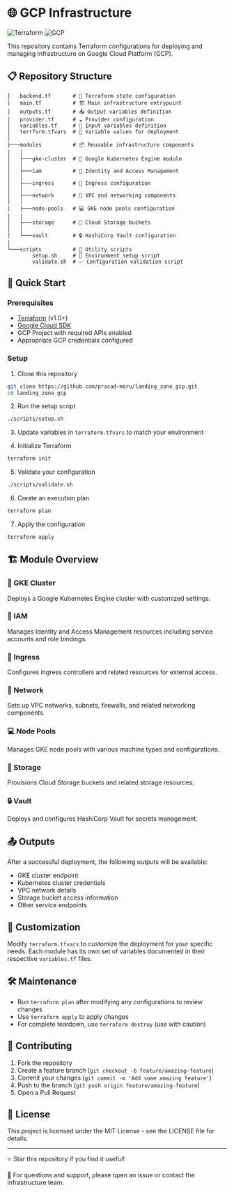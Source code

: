 # 🌐 GCP Infrastructure

![Terraform](https://img.shields.io/badge/Terraform-1.0+-623CE4?style=for-the-badge&logo=terraform)
![GCP](https://img.shields.io/badge/GCP-Infrastructure-4285F4?style=for-the-badge&logo=google-cloud)

This repository contains Terraform configurations for deploying and managing infrastructure on Google Cloud Platform (GCP).

## 📋 Repository Structure

```
│   backend.tf       # 💾 Terraform state configuration
│   main.tf          # 🏗️ Main infrastructure entrypoint
│   outputs.tf       # 📤 Output variables definition
│   provider.tf      # ☁️ Provider configuration
│   variables.tf     # 🔧 Input variables definition
│   terrform.tfvars  # 🔐 Variable values for deployment
│   
├───modules          # 📦 Reusable infrastructure components
│   │
│   ├───gke-cluster  # 🚢 Google Kubernetes Engine module
│   │
│   ├───iam          # 🔑 Identity and Access Management
│   │
│   ├───ingress      # 🚪 Ingress configuration
│   │
│   ├───network      # 🔌 VPC and networking components
│   │
│   ├───node-pools   # 💻 GKE node pools configuration
│   │
│   ├───storage      # 💾 Cloud Storage buckets
│   │
│   └───vault        # 🔒 HashiCorp Vault configuration
│
└───scripts          # 📜 Utility scripts
        setup.sh     # 🚀 Environment setup script
        validate.sh  # ✅ Configuration validation script
```

## 🚀 Quick Start

### Prerequisites

- [Terraform](https://www.terraform.io/downloads.html) (v1.0+)
- [Google Cloud SDK](https://cloud.google.com/sdk/docs/install)
- GCP Project with required APIs enabled
- Appropriate GCP credentials configured

### Setup

1. Clone this repository
```bash
git clone https://github.com/prasad-moru/landing_zone_gcp.git
cd landing_zone_gcp
```

2. Run the setup script
```bash
./scripts/setup.sh
```

3. Update variables in `terraform.tfvars` to match your environment

4. Initialize Terraform
```bash
terraform init
```

5. Validate your configuration
```bash
./scripts/validate.sh
```

6. Create an execution plan
```bash
terraform plan
```

7. Apply the configuration
```bash
terraform apply
```

## 🏗️ Module Overview

### 🚢 GKE Cluster
Deploys a Google Kubernetes Engine cluster with customized settings.

### 🔑 IAM
Manages Identity and Access Management resources including service accounts and role bindings.

### 🚪 Ingress
Configures ingress controllers and related resources for external access.

### 🔌 Network
Sets up VPC networks, subnets, firewalls, and related networking components.

### 💻 Node Pools
Manages GKE node pools with various machine types and configurations.

### 💾 Storage
Provisions Cloud Storage buckets and related storage resources.

### 🔒 Vault
Deploys and configures HashiCorp Vault for secrets management.

## 📤 Outputs

After a successful deployment, the following outputs will be available:

- GKE cluster endpoint
- Kubernetes cluster credentials
- VPC network details
- Storage bucket access information
- Other service endpoints

## 🔧 Customization

Modify `terraform.tfvars` to customize the deployment for your specific needs. Each module has its own set of variables documented in their respective `variables.tf` files.

## 🛠️ Maintenance

- Run `terraform plan` after modifying any configurations to review changes
- Use `terraform apply` to apply changes
- For complete teardown, use `terraform destroy` (use with caution)

## 📝 Contributing

1. Fork the repository
2. Create a feature branch (`git checkout -b feature/amazing-feature`)
3. Commit your changes (`git commit -m 'Add some amazing feature'`)
4. Push to the branch (`git push origin feature/amazing-feature`)
5. Open a Pull Request

## 📄 License

This project is licensed under the MIT License - see the LICENSE file for details.

---

⭐ Star this repository if you find it useful!

📧 For questions and support, please open an issue or contact the infrastructure team.
